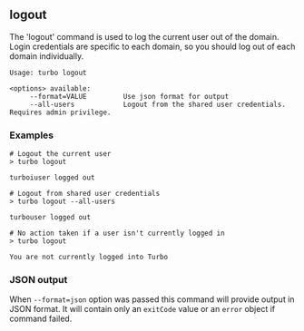 ## logout

The 'logout' command is used to log the current user out of the domain. Login credentials are specific to each domain, so you should log out of each domain individually.

```
Usage: turbo logout

<options> available:
     --format=VALUE         Use json format for output
     --all-users            Logout from the shared user credentials. Requires admin privilege.
```

### Examples

```
# Logout the current user
> turbo logout

turboiuser logged out

# Logout from shared user credentials
> turbo logout --all-users

turbouser logged out

# No action taken if a user isn't currently logged in
> turbo logout

You are not currently logged into Turbo
```

### JSON output

When `--format=json` option was passed this command will provide output in JSON format. It will contain only an `exitCode` value or an `error` object if command failed.